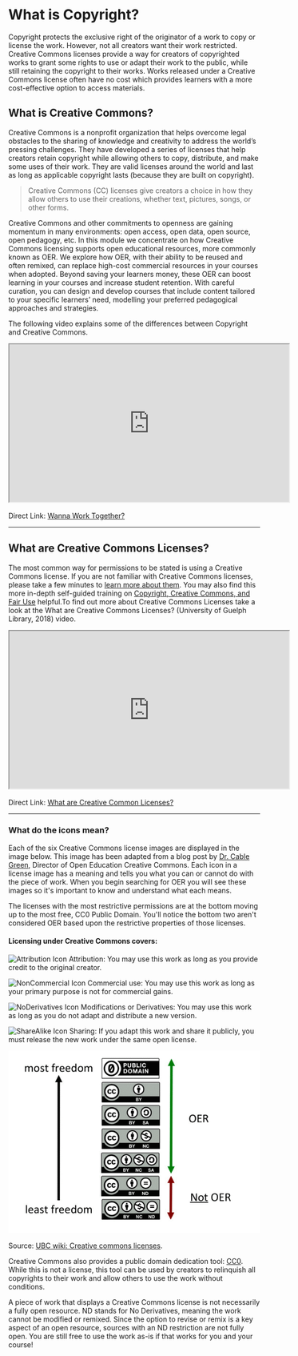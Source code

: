 # What is Copyright?

Copyright protects the exclusive right of the originator of a work to copy or license the work. However, not all creators want their work restricted. Creative Commons licenses provide a way for creators of copyrighted works to grant some rights to use or adapt their work to the public, while still retaining the copyright to their works. Works released under a Creative Commons license often have no cost which provides learners with a more cost-effective option to access materials.

## What is Creative Commons?

Creative Commons is a nonprofit organization that helps overcome legal obstacles to the sharing of knowledge and creativity to address the world’s pressing challenges. They have developed a series of licenses that help creators retain copyright while allowing others to copy, distribute, and make some uses of their work. They are valid licenses around the world and last as long as applicable copyright lasts (because they are built on copyright).

> Creative Commons (CC) licenses give creators a choice in how they allow others to use their creations, whether text, pictures, songs, or other forms.

Creative Commons and other commitments to openness are gaining momentum in many environments: open access, open data, open source, open pedagogy, etc. In this module we concentrate on how Creative Commons licensing supports open educational resources, more commonly known as OER. We explore how OER, with their ability to be reused and often remixed, can replace high-cost commercial resources in your courses when adopted. Beyond saving your learners money, these OER can boost learning in your courses and increase student retention. With careful curation, you can design and develop courses that include content tailored to your specific learners’ need, modelling your preferred pedagogical approaches and strategies.

The following video explains some of the differences between Copyright and Creative Commons.

<div class="video-container-4by3"><iframe width="560" height="315" src="https://www.youtube.com/embed/q0VzUigrb_g"></iframe></div>

Direct Link: [Wanna Work Together?](https://youtu.be/q0VzUigrb_g)

* * *

## What are Creative Commons Licenses?

The most common way for permissions to be stated is using a Creative Commons license. If you are not familiar with Creative Commons licenses, please take a few minutes to [learn more about them](https://en.wikipedia.org/wiki/Creative_Commons). You may also find this more in-depth self-guided training on [Copyright, Creative Commons, and Fair Use](https://libguides.consortiumlibrary.org/OERtraining) helpful.To find out more about Creative Commons Licenses take a look at the What are Creative Commons Licenses? (University of Guelph Library, 2018) video.

<div class="video-container-4by3"><iframe width="560" height="315" src="https://www.youtube.com/embed/srVPLrmlBJY"></iframe></div>

Direct Link: [What are Creative Common Licenses?](https://youtu.be/srVPLrmlBJY)

* * *

### What do the icons mean?

Each of the six Creative Commons license images are displayed in the image below. This image has been adapted from a blog post by [Dr. Cable Green](https://www.yearofopen.org/article/week-2-how-to-decide-which-open-licenses-to-use-on-your-work-who-is-using-open-licensing-international-examples/), Director of Open Education Creative Commons. Each icon in a license image has a meaning and tells you what you can or cannot do with the piece of work. When you begin searching for OER you will see these images so it's important to know and understand what each means.

The licenses with the most restrictive permissions are at the bottom moving up to the most free, CC0 Public Domain. You'll notice the bottom two aren't considered OER based upon the restrictive properties of those licenses.

#### Licensing under Creative Commons covers:

![Attribution Icon](https://mirrors.creativecommons.org/presskit/icons/by.png) Attribution: You may use this work as long as you provide credit to the original creator.

![NonCommercial Icon](https://mirrors.creativecommons.org/presskit/icons/nc.png) Commercial use: You may use this work as long as your primary purpose is not for commercial gains.

![NoDerivatives Icon](https://mirrors.creativecommons.org/presskit/icons/nd.png) Modifications or Derivatives: You may use this work as long as you do not adapt and distribute a new version.

![ShareAlike Icon](https://mirrors.creativecommons.org/presskit/icons/sa.png) Sharing: If you adapt this work and share it publicly, you must release the new work under the same open license.

![Freedom of reuse explained](images/oer.png ':class=image-25')

Source: [UBC wiki: Creative commons licenses](http://wiki.ubc.ca/UBC_Wiki:Creative_Commons_Licenses "UBC wiki: Creative commons licenses").

Creative Commons also provides a public domain dedication tool: [CC0](https://creativecommons.org/publicdomain/zero/1.0/). While this is not a license, this tool can be used by creators to relinquish all copyrights to their work and allow others to use the work without conditions.

A piece of work that displays a Creative Commons license is not necessarily a fully open resource. ND stands for No Derivatives, meaning the work cannot be modified or remixed. Since the option to revise or remix is a key aspect of an open resource, sources with an ND restriction are not fully open. You are still free to use the work as-is if that works for you and your course!

